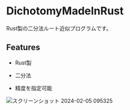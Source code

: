 # DichotomyMadeInRust

Rust製の二分法ルート近似プログラムです。

## Features

- Rust製

- 二分法

- 精度を指定可能

![スクリーンショット 2024-02-05 095325](https://github.com/hihimamuLab/DichotomyMadeInRust/assets/122292089/6d941e5c-2f47-4c14-900a-be0b20eb907a)